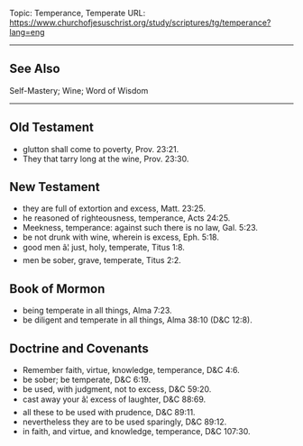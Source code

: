 Topic: Temperance, Temperate
URL: https://www.churchofjesuschrist.org/study/scriptures/tg/temperance?lang=eng

---

## See Also

Self-Mastery; Wine; Word of Wisdom

---

## Old Testament

- glutton shall come to poverty, Prov. 23:21.
- They that tarry long at the wine, Prov. 23:30.

## New Testament

- they are full of extortion and excess, Matt. 23:25.
- he reasoned of righteousness, temperance, Acts 24:25.
- Meekness, temperance: against such there is no law, Gal. 5:23.
- be not drunk with wine, wherein is excess, Eph. 5:18.
- good men â¦ just, holy, temperate, Titus 1:8.
- men be sober, grave, temperate, Titus 2:2.

## Book of Mormon

- being temperate in all things, Alma 7:23.
- be diligent and temperate in all things, Alma 38:10 (D&C 12:8).

## Doctrine and Covenants

- Remember faith, virtue, knowledge, temperance, D&C 4:6.
- be sober; be temperate, D&C 6:19.
- be used, with judgment, not to excess, D&C 59:20.
- cast away your â¦ excess of laughter, D&C 88:69.
- all these to be used with prudence, D&C 89:11.
- nevertheless they are to be used sparingly, D&C 89:12.
- in faith, and virtue, and knowledge, temperance, D&C 107:30.

